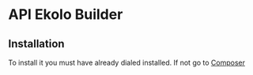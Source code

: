 # API Ekolo Builder

## Installation

To install it you must have already dialed installed. If not go to [Composer](https://getcomposer.org/)